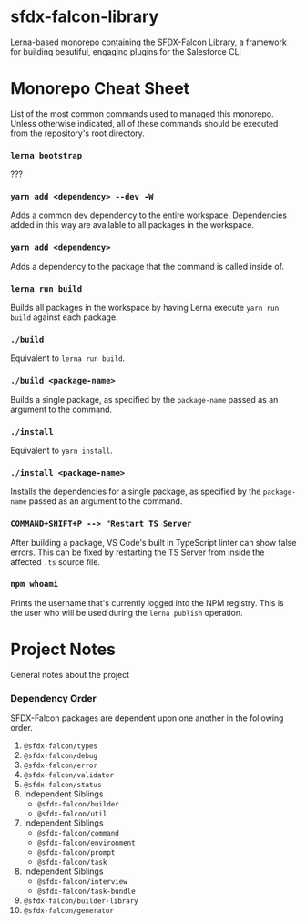 # sfdx-falcon-library
Lerna-based monorepo containing the SFDX-Falcon Library, a framework for building beautiful, engaging plugins for the Salesforce CLI


# Monorepo Cheat Sheet
List of the most common commands used to managed this monorepo. Unless otherwise indicated, all of these commands should be executed from the repository's root directory.

### `lerna bootstrap`
???

### `yarn add <dependency> --dev -W`
Adds a common dev dependency to the entire workspace. Dependencies added in this way are available to all packages in the workspace.

### `yarn add <dependency>`
Adds a dependency to the package that the command is called inside of.

### `lerna run build`
Builds all packages in the workspace by having Lerna execute `yarn run build` against each package.

### `./build`
Equivalent to `lerna run build`.

### `./build <package-name>`
Builds a single package, as specified by the `package-name` passed as an argument to the command.

### `./install`
Equivalent to `yarn install`.

### `./install <package-name>`
Installs the dependencies for a single package, as specified by the `package-name` passed as an argument to the command.

### `COMMAND+SHIFT+P --> "Restart TS Server`
After building a package, VS Code's built in TypeScript linter can show false errors. This can be fixed by restarting the TS Server from inside the affected `.ts` source file.

### `npm whoami`
Prints the username that's currently logged into the NPM registry. This is the user who will be used during the `lerna publish` operation.

# Project Notes
General notes about the project

### Dependency Order
SFDX-Falcon packages are dependent upon one another in the following order.

1. `@sfdx-falcon/types`
2. `@sfdx-falcon/debug`
3. `@sfdx-falcon/error`
4. `@sfdx-falcon/validator`
5. `@sfdx-falcon/status`
6. Independent Siblings
    * `@sfdx-falcon/builder`
    * `@sfdx-falcon/util`
7. Independent Siblings
    * `@sfdx-falcon/command`
    * `@sfdx-falcon/environment`
    * `@sfdx-falcon/prompt`
    * `@sfdx-falcon/task`
8. Independent Siblings
    * `@sfdx-falcon/interview`
    * `@sfdx-falcon/task-bundle`
9. `@sfdx-falcon/builder-library`
10. `@sfdx-falcon/generator`

